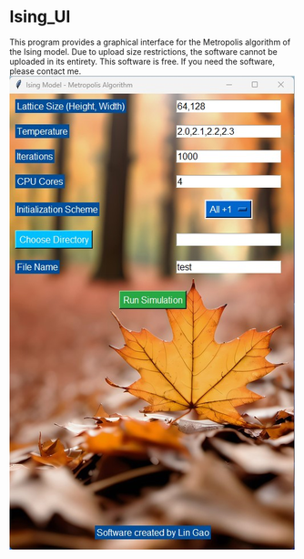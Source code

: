 # Ising_UI
This program provides a graphical interface for the Metropolis algorithm of the Ising model.
Due to upload size restrictions, the software cannot be uploaded in its entirety. This software is free. If you need the software, please contact me.
![Example](images/Ising_test.jpg)

